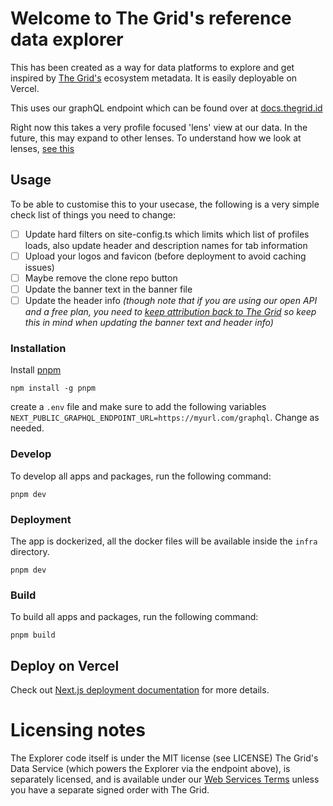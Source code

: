 # Welcome to The Grid's reference data explorer 
This has been created as a way for data platforms to explore and get inspired by [The Grid's](https://thegrid.id/) ecosystem metadata. It is easily deployable on Vercel. 

This uses our graphQL endpoint which can be found over at [docs.thegrid.id](https://docs.thegrid.id/)

Right now this takes a very profile focused 'lens' view at our data. In the future, this may expand to other lenses. To understand how we look at lenses, [see this](https://docs.thegrid.id/lenses-at-the-grid-18)

## Usage
To be able to customise this to your usecase, the following is a very simple check list of things you need to change:
- [ ] Update hard filters on site-config.ts which limits which list of profiles loads, also update header and description names for tab information 
- [ ] Upload your logos and favicon (before deployment to avoid caching issues)
- [ ] Maybe remove the clone repo button
- [ ] Update the banner text in the banner file 
- [ ] Update the header info
*(though note that if you are using our open API and a free plan, you need to [keep attribution back to The Grid](https://thegrid.id/legal/web-services-terms) so keep this in mind when updating the banner text and header info)*

### Installation

Install [pnpm](https://pnpm.io/installation)

```
npm install -g pnpm
```

create a `.env` file and make sure to add the following variables  `NEXT_PUBLIC_GRAPHQL_ENDPOINT_URL=https://myurl.com/graphql`. Change as needed. 

### Develop

To develop all apps and packages, run the following command:

```
pnpm dev
```

### Deployment

The app is dockerized, all the docker files will be available inside the `infra` directory.

```
pnpm dev
```

### Build

To build all apps and packages, run the following command:

```
pnpm build
```


## Deploy on Vercel
Check out [Next.js deployment documentation](https://nextjs.org/docs/deployment) for more details.

# Licensing notes
The Explorer code itself is under the MIT license (see LICENSE)
The Grid's Data Service (which powers the Explorer via the endpoint above), is separately licensed, and is available under our [Web Services Terms](https://thegrid.id/legal/web-services-terms) unless you have a separate signed order with The Grid.
